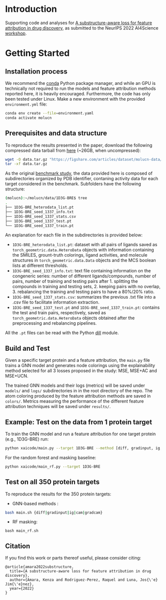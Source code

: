 # Introduction 

Supporting code and analyses for [A substructure-aware loss for feature attribution in drug discovery](https://chemrxiv.org/engage/chemrxiv/article-details/633a98bbea6a22542f06e149), as submitted to the NeurIPS 2022 AI4Science [workshop](https://ai4sciencecommunity.github.io/).

# Getting Started

## Installation process

We recommend the [conda](https://docs.conda.io/en/latest/miniconda.html) Python package manager, and while an GPU is technically not required to run the models and feature attribution methods reported here, it is heavily encouraged. Furthermore, the code has only been tested under Linux. Make a new environment with the provided `environment.yml` file:

```bash
conda env create --file=environment.yaml
conda activate molucn
```

## Prerequisites and data structure

To reproduce the results presented in the paper, download the following compressed data tarball from [here](https://figshare.com/articles/dataset/molucn-data/21215477) (~26GB, when uncompressed):

```bash
wget -O data.tar.gz "https://figshare.com/articles/dataset/molucn-data/21215477?file=37624043"
tar -xf data.tar.gz
```

As the original [benchmark study](https://github.com/josejimenezluna/xaibench_tf), the data provided here is composed of subdirectories organized by PDB identifier, contaning activity data for each target considered in the benchmark. Subfolders have the following structure:


```bash
(molucn):~/molucn/data/1D3G-BRE$ tree
.
├── 1D3G-BRE_heterodata_list.pt
├── 1D3G-BRE_seed_1337_info.txt
├── 1D3G-BRE_seed_1337_stats.csv
├── 1D3G-BRE_seed_1337_test.pt
└── 1D3G-BRE_seed_1337_train.pt
```

An explanation for each file in the subdirectories is provided below:

- `1D3G-BRE_heterodata_list.pt`: dataset with all pairs of ligands saved as `torch_geometric.data.HeteroData` objects with information containing the SMILES, grount-truth colorings, ligand activities, and molecule structures in `torch_geometric.data.Data` objects and the MCS boolean lists at different thresholds. 
- `1D3G-BRE_seed_1337_info.txt`: text file containing information on the congeneric series: number of different ligands/compounds, number of pairs, number of training and testing pairs after 1. splitting the compounds in training and testing sets, 2. keeping pairs with no overlap, 3. rebalancing the training and testing pairs to have a 80%/20% ratio.
- `1D3G-BRE_seed_1337_stats.csv`: summarizes the previous .txt file into a .csv file to facilitate information extraction.
- `1D3G-BRE_seed_1337_test.pt` and `1D3G-BRE_seed_1337_train.pt`: contains the test and train pairs, respectively, saved as `torch_geometric.data.HeteroData` objects obtained after the preprocessing and rebalancing pipelines.


All the `.pt` files can be read with the Python [dill](https://pypi.org/project/dill/) module.


## Build and Test

Given a specific target protein and a feature attribution, the `main.py` file trains a GNN model and generates node colorings using the explainability method selected for all 3 losses proposed in the study: MSE, MSE+AC and MSE+UCN.

The trained GNN models and their logs (metrics) will be saved under `models/` and `logs/` subdirectories in in the root directory of the repo. The atom coloring produced by the feature attribution methods are saved in `colors/`. Metrics measuring the performance of the different feature attribution techniques will be saved under `results/`.

## Example: Test on the data from 1 protein target

To train the GNN model and run a feature attribution for one target protein (e.g., 1D3G-BRE) run:

```bash
python xaicode/main.py --target 1D3G-BRE --method [diff, gradinput, ig, cam, gradcam]
```

For the random forest and masking baseline:

```bash
python xaicode/main_rf.py --target 1D3G-BRE
```


## Test on all 350 protein targets

To reproduce the results for the 350 protein targets:
- GNN-based methods :

```bash
bash main.sh {diff|gradinput|ig|cam|gradcam}
```


- RF masking:

```
bash main_rf.sh
```

## Citation

If you find this work or parts thereof useful, please consider citing:

```
@article{amara2022substructure,
  title={A substructure-aware loss for feature attribution in drug discovery},
  author={Amara, Kenza and Rodriguez-Perez, Raquel and Luna, Jos{\'e} Jim{\'e}nez},
  year={2022}
}
```
